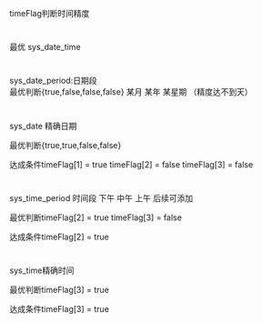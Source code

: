 
timeFlag判断时间精度
#
最优
sys_date_time
#
sys_date_period:日期段  
最优判断{true,false,false,false}
某月 某年 某星期 （精度达不到天）
 #
sys_date 精确日期 

最优判断{true,true,false,false}

达成条件timeFlag[1] = true timeFlag[2] = false timeFlag[3] = false
 #
 
sys_time_period 时间段   下午 中午 上午 后续可添加



最优判断timeFlag[2] = true timeFlag[3] = false

达成条件timeFlag[2] = true
#

sys_time精确时间

最优判断timeFlag[3] = true

达成条件timeFlag[3] = true